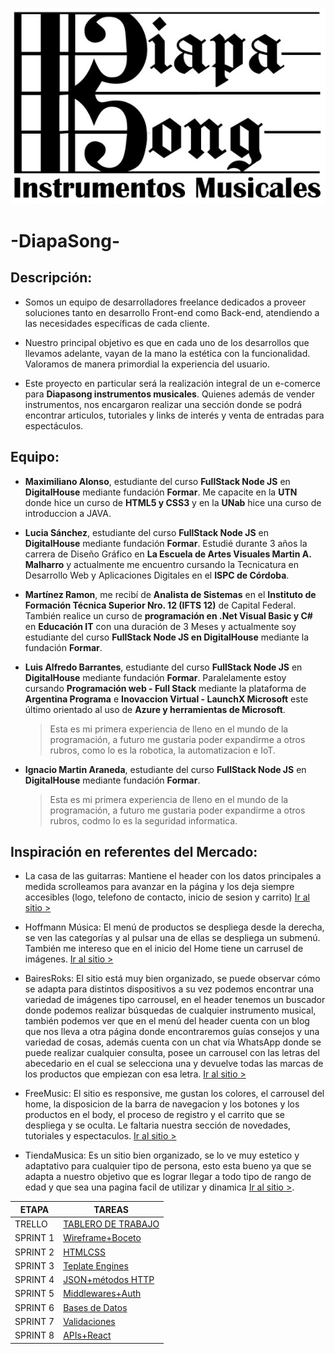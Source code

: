 ![Logo Diapasong](/design/logoDiapasong.jpeg)
# -DiapaSong-
## Descripción:
- Somos un equipo de desarrolladores freelance dedicados a proveer soluciones tanto en desarrollo Front-end como Back-end, atendiendo a las necesidades específicas de cada cliente.

- Nuestro principal objetivo es que en cada uno de los desarrollos que llevamos adelante, vayan de la mano la estética con la funcionalidad. Valoramos de manera primordial la experiencia del usuario.

- Este proyecto en particular será la realización integral de un e-comerce para  **Diapasong instrumentos musicales**. Quienes además de vender instrumentos, nos encargaron realizar una sección donde se podrá encontrar articulos, tutoriales y links de interés y venta de entradas para espectáculos.
 

## Equipo:

- **Maximiliano Alonso**, estudiante del curso **FullStack Node JS** en **DigitalHouse** mediante fundación **Formar**. Me capacite en la **UTN** donde hice un curso de **HTML5 y CSS3** y en la **UNab** hice una curso de introduccion a JAVA.

- **Lucia Sánchez**, estudiante del curso **FullStack Node JS** en **DigitalHouse** mediante fundación **Formar**. 
Estudié durante 3 años la carrera de Diseño Gráfico en **La Escuela de Artes Visuales Martin A. Malharro** y actualmente me encuentro cursando la Tecnicatura en Desarrollo Web y Aplicaciones Digitales en el **ISPC de Córdoba**. 

- **Martínez Ramon**, me recibí de **Analista de Sistemas** en el **Instituto de Formación Técnica Superior Nro. 12 (IFTS 12)** de Capital Federal. También realice un curso de **programación en .Net Visual Basic y C#** en **Educación IT** con una duración de 3 Meses y actualmente soy estudiante del curso **FullStack Node JS en DigitalHouse** mediante la fundación **Formar**.

- **Luis Alfredo Barrantes**, estudiante del curso **FullStack Node JS** en **DigitalHouse** mediante fundación **Formar**. Paralelamente estoy cursando **Programación web - Full Stack** mediante la plataforma de **Argentina Programa** e **Inovaccion Virtual - LaunchX Microsoft** este último orientado al uso de **Azure y herramientas de Microsoft**. 
    >Esta es mi primera experiencia de lleno en el mundo de la programación, a futuro me gustaria poder expandirme a otros rubros, como lo es la robotica, la automatizacion e IoT.
    
- **Ignacio Martin Araneda**, estudiante del curso **FullStack Node JS** en **DigitalHouse** mediante fundación **Formar**. 
    >Esta es mi primera experiencia de lleno en el mundo de la programación, a futuro me gustaria poder expandirme a otros rubros, codmo lo es la seguridad informatica. 

 


## Inspiración en referentes del Mercado:

- La casa de las guitarras: Mantiene el header con los datos principales a medida scrolleamos para avanzar en la página y los deja siempre accesibles (logo, telefono de contacto, inicio de sesion y carrito)
[Ir al sitio >](https://www.delasguitarras.com.ar)

- Hoffmann Música: El menú de productos se despliega desde la derecha, se ven las categorías y al pulsar una de ellas se despliega un submenú. También me intereso que en el inicio del Home tiene un carrusel de imágenes.
[Ir al sitio >](https://hoffmannmusica.com.ar/)


- BairesRoks: El sitio está muy bien organizado, se puede observar cómo se adapta para distintos dispositivos a su vez podemos encontrar una variedad de imágenes tipo carrousel, en el header tenemos un buscador donde podemos realizar búsquedas de cualquier instrumento musical, también podemos ver que en el menú del header  cuenta con un blog que nos lleva a otra página donde encontraremos guías consejos y una variedad de cosas, además cuenta con un chat vía WhatsApp donde se puede realizar cualquier consulta, posee un carrousel con las letras del abecedario en el cual se selecciona una y devuelve todas las marcas de los productos que empiezan con esa letra. 
[Ir al sitio >](https://www.baires.rocks/)

- FreeMusic: El sitio es responsive, me gustan los colores, el carrousel del home, la disposicion de la barra de navegacion y los botones y los productos en el body, el proceso de registro y el carrito que se despliega y se oculta. Le faltaria nuestra sección de novedades, tutoriales y espectaculos.
[Ir al sitio >](https://freemusic.com.ar/)

- TiendaMusica: Es un sitio bien organizado, se lo ve muy estetico y adaptativo para cualquier tipo de persona, esto esta bueno ya que se adapta a nuestro objetivo que es lograr llegar a todo tipo de rango de edad y que sea una pagina facil de utilizar y dinamica
[Ir al sitio >](https://www.tiendamusica.com.ar/).

ETAPA   | TAREAS
--------|-------
TRELLO  |[TABLERO DE TRABAJO](https://trello.com/b/hJcv1fSu/c18-grupo7-diapasong)
SPRINT 1|[Wireframe+Boceto](/WIREFRAMES)
SPRINT 2|[HTML]("/views")[CSS]("/public/stylesheets")
SPRINT 3|[Teplate Engines]("")
SPRINT 4|[JSON+métodos HTTP]("/data")
SPRINT 5|[Middlewares+Auth]("/middlewares")
SPRINT 6|[Bases de Datos]("/design/diagramaBaseDeDatos.pdf")
SPRINT 7|[Validaciones]("")
SPRINT 8|[APIs+React]("")